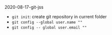 2020-08-17-git-jss

- `git init`: create git repository in current folder
- `git config --global user.name ""`
- `git config -- global user.email ""`

